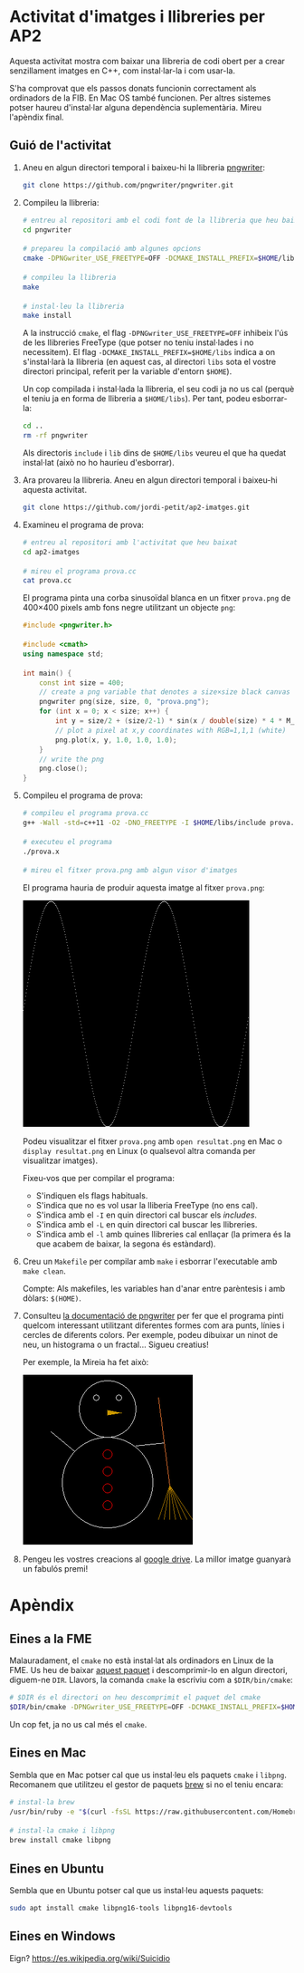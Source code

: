 # Activitat d'imatges i llibreries per AP2

Aquesta activitat mostra com baixar una llibreria de codi obert
per a crear senzillament imatges en C++, com instal·lar-la i com usar-la.

S'ha comprovat que els passos donats funcionin correctament als
ordinadors de la FIB. En Mac OS també
funcionen. Per altres sistemes potser haureu d'instal·lar alguna
dependència suplementària. Mireu l'apèndix final.


## Guió de l'activitat

1.  Aneu en algun directori temporal i baixeu-hi la llibreria
    [pngwriter](https://github.com/pngwriter/pngwriter):

    ```bash
    git clone https://github.com/pngwriter/pngwriter.git
    ```

1.  Compileu la llibreria:

    ```bash
    # entreu al repositori amb el codi font de la llibreria que heu baixat
    cd pngwriter

    # prepareu la compilació amb algunes opcions
    cmake -DPNGwriter_USE_FREETYPE=OFF -DCMAKE_INSTALL_PREFIX=$HOME/libs .

    # compileu la llibreria
    make

    # instal·leu la llibreria
    make install
    ```

    A la instrucció `cmake`, el flag `-DPNGwriter_USE_FREETYPE=OFF` inhibeix
    l'ús de les llibreries FreeType (que potser no teniu instal·lades
    i no necessitem). El flag `-DCMAKE_INSTALL_PREFIX=$HOME/libs` indica a on
    s'instal·larà la llibreria (en aquest cas, al directori `libs` sota el vostre
    directori principal, referit per la variable d'entorn `$HOME`).

    Un cop compilada i instal·lada la llibreria, el seu codi ja no us cal
    (perquè el teniu ja en forma de llibreria a `$HOME/libs`). Per tant,
    podeu esborrar-la:

    ```bash
    cd ..
    rm -rf pngwriter
    ```
    Als directoris
    `include` i `lib` dins de `$HOME/libs` veureu el que ha quedat instal·lat
    (això no ho hauríeu d'esborrar).



1.  Ara provareu la llibreria.
    Aneu en algun directori temporal i baixeu-hi aquesta activitat.

    ```bash
    git clone https://github.com/jordi-petit/ap2-imatges.git
    ```

1.  Examineu el programa de prova:

    ```bash
    # entreu al repositori amb l'activitat que heu baixat
    cd ap2-imatges

    # mireu el programa prova.cc
    cat prova.cc
    ```

    El programa pinta una corba sinusoïdal blanca en un fitxer `prova.png`
    de 400×400 pixels amb fons negre utilitzant un objecte `png`:

    ```c++
    #include <pngwriter.h>

    #include <cmath>
    using namespace std;

    int main() {
        const int size = 400;
        // create a png variable that denotes a size×size black canvas named "prova.png"
        pngwriter png(size, size, 0, "prova.png");
        for (int x = 0; x < size; x++) {
            int y = size/2 + (size/2-1) * sin(x / double(size) * 4 * M_PI);
            // plot a pixel at x,y coordinates with RGB=1,1,1 (white)
            png.plot(x, y, 1.0, 1.0, 1.0);
        }
        // write the png
        png.close();
    }
    ```


1.  Compileu el programa de prova:

    ```bash
    # compileu el programa prova.cc
    g++ -Wall -std=c++11 -O2 -DNO_FREETYPE -I $HOME/libs/include prova.cc -L $HOME/libs/lib -l PNGwriter -l png -o prova.x

    # executeu el programa
    ./prova.x

    # mireu el fitxer prova.png amb algun visor d'imatges
    ```

    El programa hauria de produir aquesta imatge al fitxer `prova.png`:

    ![](resultat.png)

    Podeu visualitzar el fitxer `prova.png` amb `open resultat.png` en Mac o
    `display resultat.png` en Linux (o qualsevol altra comanda per visualitzar
    imatges).

    Fixeu-vos que per compilar el programa:

    - S'indiquen els flags habituals.
    - S'indica que no es vol usar la lliberia FreeType (no ens cal).
    - S'indica amb el `-I` en quin directori cal buscar els *includes*.
    - S'indica amb el `-L` en quin directori cal buscar les llibreries.
    - S'indica amb el `-l` amb quines llibreries cal enllaçar (la primera
      és la que acabem de baixar, la segona és estàndard).

1.  Creu un `Makefile` per compilar amb `make` i esborrar l'executable amb `make clean`.

    Compte: Als makefiles, les variables han d'anar entre parèntesis i amb dòlars: `$(HOME)`.

1.  Consulteu [la documentació de pngwriter](http://pngwriter.sourceforge.net/manual-en.php)
    per fer que el programa pinti quelcom interessant utilitzant diferentes
    formes com ara punts, línies i cercles de diferents colors.
    Per exemple, podeu dibuixar un ninot de neu, un histograma o un fractal...
    Sigueu creatius!

    Per exemple, la Mireia ha fet això:

    ![](mireia.png)

1.  Pengeu les vostres creacions al [google drive](https://drive.google.com/drive/folders/1Z9tHIDCQigO-j4PXq9C3disgJywKlvEC?usp=sharing).
    La millor imatge guanyarà un fabulós premi!


# Apèndix

## Eines a la FME

Malauradament, el `cmake` no està instal·lat als ordinadors en Linux de la FME.
Us heu de baixar [aquest paquet](https://github.com/Kitware/CMake/releases/download/v3.12.4/cmake-3.12.4-Linux-x86_64.tar.gz)
i descomprimir-lo en algun directori, diguem-ne `DIR`. Llavors,
la comanda `cmake` la escriviu com a `$DIR/bin/cmake`:

```bash
# $DIR és el directori on heu descomprimit el paquet del cmake
$DIR/bin/cmake -DPNGwriter_USE_FREETYPE=OFF -DCMAKE_INSTALL_PREFIX=$HOME/libs .
```

Un cop fet, ja no us cal més el `cmake`.


## Eines en Mac

Sembla que en Mac potser cal que us instal·leu els
paquets `cmake` i `libpng`. Recomanem que utilitzeu
el gestor de paquets [brew](https://brew.sh/index_ca)
si no el teniu encara:

```bash
# instal·la brew
/usr/bin/ruby -e "$(curl -fsSL https://raw.githubusercontent.com/Homebrew/install/master/install)"

# instal·la cmake i libpng
brew install cmake libpng
```

## Eines en Ubuntu

Sembla que en Ubuntu potser cal que us instal·leu aquests paquets:

```bash
sudo apt install cmake libpng16-tools libpng16-devtools 
```

## Eines en Windows

Eign?
https://es.wikipedia.org/wiki/Suicidio
